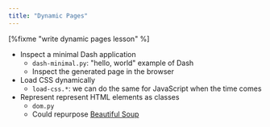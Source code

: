 ```yaml
---
title: "Dynamic Pages"
---
```


[%fixme "write dynamic pages lesson" %]

-   Inspect a minimal Dash application
    -   `dash-minimal.py`: "hello, world" example of Dash
    -   Inspect the generated page in the browser
-   Load CSS dynamically
    -   `load-css.*`: we can do the same for JavaScript when the time comes
-   Represent represent HTML elements as classes
    -   `dom.py`
    -   Could repurpose [Beautiful Soup][bs4]

[bs4]: https://beautiful-soup-4.readthedocs.io/
